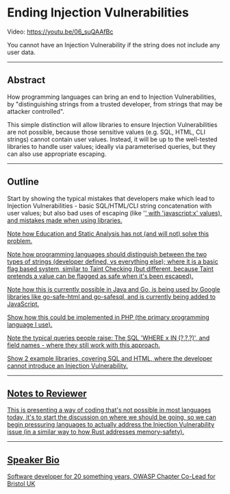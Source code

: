 # Ending Injection Vulnerabilities

Video: https://youtu.be/06_suQAAfBc

You cannot have an Injection Vulnerability if the string does not include any user data.

---

## Abstract

How programming languages can bring an end to Injection Vulnerabilities, by "distinguishing strings from a trusted developer, from strings that may be attacker controlled".

This simple distinction will allow libraries to ensure Injection Vulnerabilities are not possible, because those sensitive values (e.g. SQL, HTML, CLI strings) cannot contain user values. Instead, it will be up to the well-tested libraries to handle user values; ideally via parameterised queries, but they can also use appropriate escaping.

---

## Outline

Start by showing the typical mistakes that developers make which lead to Injection Vulnerabilities - basic SQL/HTML/CLI string concatenation with user values; but also bad uses of escaping (like '<a href="' . htmlentities($url) . '">' with 'javascript:x' values), and mistakes made when using libraries.

Note how Education and Static Analysis has not (and will not) solve this problem.

Note how programming languages should distinguish between the two types of strings (developer defined, vs everything else); where it is a basic flag based system, similar to Taint Checking (but different, because Taint pretends a value can be flagged as safe when it's been escaped).

Note how this is currently possible in Java and Go, is being used by Google libraries like go-safe-html and go-safesql, and is currently being added to JavaScript.

Show how this could be implemented in PHP (the primary programming language I use).

Note the typical queries people raise: The SQL 'WHERE x IN (?,?,?)', and field names - where they still work with this approach.

Show 2 example libraries, covering SQL and HTML, where the developer cannot introduce an Injection Vulnerability.

---

## Notes to Reviewer

This is presenting a way of coding that's not possible in most languages today, it's to start the discussion on where we should be going, so we can begin pressuring languages to actually address the Injection Vulnerability issue (in a similar way to how Rust addresses memory-safety).

---

## Speaker Bio

Software developer for 20 something years,
OWASP Chapter Co-Lead for Bristol UK